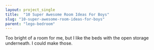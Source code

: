 ```yaml
---
layout: project_single
title:  "10 Super Awesome Room Ideas For Boys"
slug: "10-super-awesome-room-ideas-for-boys"
parent: "lego-bedroom"
---
```

Too bright of a room for me, but I like the beds with the open storage underneath. I could make those.